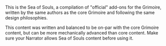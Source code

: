 This is the Sea of Souls, a compilation of "official" add-ons for the Grimoire, written by the same authors as the core Grimoire and following the same design philosophies. 

This content was written and balanced to be on-par with the core Grimoire content, but can be more mechanically advanced than core content. Make sure your Narrator allows Sea of Souls content before using it. 
